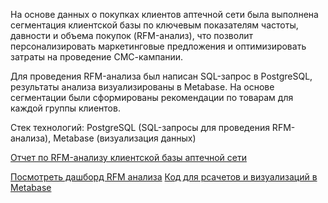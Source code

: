 На основе данных о покупках клиентов аптечной сети была выполнена сегментация клиентской базы по ключевым показателям частоты, давности и объема покупок (RFM-анализ), что позволит персонализировать маркетинговые предложения и оптимизировать затраты на проведение СМС-кампании.

Для проведения RFM-анализа был написан SQL-запрос в PostgreSQL, результаты анализа визуализированы в Metabase. На основе сегментации были сформированы рекомендации по товарам для каждой группы клиентов.

Стек технологий: PostgreSQL (SQL-запросы для проведения RFM-анализа), Metabase (визуализация данных)

[Отчет по RFM-анализу клиентской базы аптечной сети](./RFM-анализ%20клиентской%20базы%20аптечной%20сети.pdf)

[Посмотреть дашборд RFM анализа]([https://metabase.simulative.ru/dashboard/228-rfm-analiz](http://metabase.simulative.ru/public/dashboard/d4b68b5d-1951-472f-9bc3-afffe384883c)) 
[Код для рcачетов и визуализаций в Metabase](./RFM%20analysis/RFM_code)
